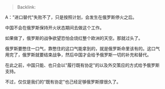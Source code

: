 > Backlink: 

A："进口替代"失败不了，只是按照计划，会发生在俄罗斯停火之后。

中国不会在俄罗斯保持开火状态期间去做这个工作。

如果做了，俄罗斯的战争欲望恐怕会烧红整个欧洲的天空。那就过头了。

俄罗斯要憋住一口气，靠憋住的这口气能拿到的，就是俄罗斯命里该有的。这口气用完了，俄罗斯就要结束战争，然后中国才会给予俄罗斯一切的补充和替代。

在此之前，中国只能、也只会以"履行既有协定"的以及外交策应的方式给予俄罗斯支持。

不过，仅仅是我们的“既有协定"也己经足够俄罗斯撑很久了。
